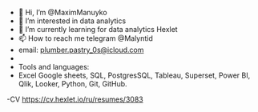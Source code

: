 - 👋 Hi, I’m @MaximManuyko
- 👀 I’m interested in data analytics
- 🌱 I’m currently learning for data analytics Hexlet
- 📫 How to reach me telegram @Malyntid
- email: plumber.pastry_0s@icloud.com
- 
- Tools and languages:
- Excel
Google sheets, SQL, PostgresSQL, Tableau, Superset, Power BI, Qlik, Looker, Python, Git, GitHub.

-CV https://cv.hexlet.io/ru/resumes/3083

<!---
MaximManuyko/MaximManuyko is a ✨ special ✨ repository because its `README.md` (this file) appears on your GitHub profile.
You can click the Preview link to take a look at your changes.
--->
